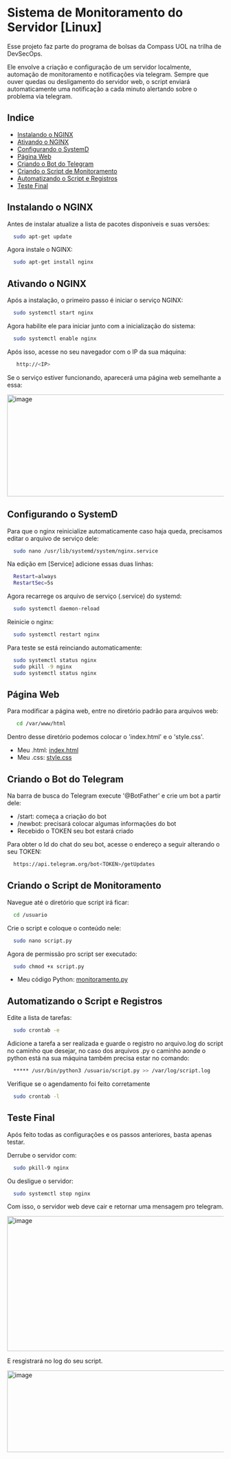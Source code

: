 
# Sistema de Monitoramento do Servidor [Linux]

Esse projeto faz parte do programa de bolsas da Compass UOL na trilha de DevSecOps.

Ele envolve a criação e configuração de um servidor localmente, automação de monitoramento e notificações via telegram. Sempre que ouver quedas ou desligamento do servidor web, o script enviará automaticamente uma notificação a cada minuto alertando sobre o problema via telegram.
## Indice

 - [Instalando o NGINX](#Instalando-o-NGINX)
 - [Ativando o NGINX](#Ativando-o-NGINX)
 - [Configurando o SystemD](#Configurando-o-SystemD)
 - [Página Web](#Página-Web)
 - [Criando o Bot do Telegram](#Criando-o-Bot-do-Telegram)
 - [Criando o Script de Monitoramento](#Criando-o-Script-de-Monitoramento)
 - [Automatizando o Script e Registros](#Automatizando-o-Script-e-Registros)
 - [Teste Final](#Teste-Final)


## Instalando o NGINX

Antes de instalar atualize a lista de pacotes disponiveis e suas versões:

```bash
  sudo apt-get update
```

Agora instale o NGINX:

```bash
  sudo apt-get install nginx
```
## Ativando o NGINX

Após a instalação, o primeiro passo é iniciar o serviço NGINX:

```bash
  sudo systemctl start nginx
```

Agora habilite ele para iniciar junto com a inicialização do sistema:

```bash
  sudo systemctl enable nginx
```

Após isso, acesse no seu navegador com o IP da sua máquina:

```bash
   http://<IP>
```

Se o serviço estiver funcionando, aparecerá uma página web semelhante a essa:

<img width="598" height="237" alt="image" src="https://github.com/user-attachments/assets/9b156741-ad07-41e6-92e8-982b63ac7e14" />


## Configurando o SystemD

Para que o nginx reinicialize automaticamente caso haja queda, precisamos editar o arquivo de serviço dele:

```bash
  sudo nano /usr/lib/systemd/system/nginx.service 
```

Na edição em [Service] adicione essas duas linhas:

```bash
  Restart=always 
  RestartSec=5s 
```

Agora recarrege os arquivo de serviço (.service) do systemd:

```bash
  sudo systemctl daemon-reload
```

Reinicie o nginx:

```bash
  sudo systemctl restart nginx
```

Para teste se está reinciando automaticamente:

```bash
  sudo systemctl status nginx
  sudo pkill -9 nginx
  sudo systemctl status nginx
```

## Página Web

Para modificar a página web, entre no diretório padrão para arquivos web:

```bash
   cd /var/www/html
```

Dentro desse diretório podemos colocar o 'index.html' e o 'style.css'.

- Meu .html: [index.html](index.html)
- Meu .css: [style.css](style.css)

## Criando o Bot do Telegram

Na barra de busca do Telegram execute '@BotFather' e crie um bot a partir dele:

  - /start: começa a criação do bot
  - /newbot: precisará colocar algumas informações do bot
  - Recebido o TOKEN seu bot estará criado

Para obter o Id do chat do seu bot, acesse o endereço a seguir alterando o seu TOKEN:

```bash
  https://api.telegram.org/bot<TOKEN>/getUpdates
```

## Criando o Script de Monitoramento

Navegue até o diretório que script irá ficar:

```bash
  cd /usuario
```

Crie o script e coloque o conteúdo nele:

```bash
  sudo nano script.py
```

Agora de permissão pro script ser executado:

```bash
  sudo chmod +x script.py
```

- Meu código Python: [monitoramento.py](monitoramento.py)

## Automatizando o Script e Registros

Edite a lista de tarefas:

```bash
  sudo crontab -e
```

Adicione a tarefa a ser realizada e guarde o registro no arquivo.log do script no caminho que desejar, no caso dos arquivos .py o caminho aonde o python está na sua máquina também precisa estar no comando:

```bash
  ***** /usr/bin/python3 /usuario/script.py >> /var/log/script.log
```

Verifique se o agendamento foi feito corretamente

```bash
  sudo crontab -l
```

## Teste Final

Após feito todas as configurações e os passos anteriores, basta apenas testar.

Derrube o servidor com:

```bash
  sudo pkill-9 nginx
```

Ou desligue o servidor:

```bash
  sudo systemctl stop nginx
```

Com isso, o servidor web deve cair e retornar uma mensagem pro telegram.

<img width="705" height="314" alt="image" src="https://github.com/user-attachments/assets/5ae2978e-6c28-4d71-bd93-2142ee25de88" /><br>

E resgistrará no log do seu script.

<img width="681" height="190" alt="image" src="https://github.com/user-attachments/assets/a016c866-9585-4540-b38a-4a24ad178300" />



